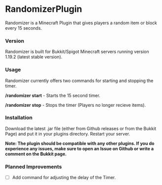 # RandomizerPlugin
Randomizer is a Minecraft Plugin that gives players a random item or block every 15 seconds.
### Version
Randomizer is built for Bukkit/Spigot Minecraft servers running version 1.19.2 (latest stable version).
### Usage
Randomizer currently offers two commands for starting and stopping the timer.

**/randomizer start** - Starts the 15 second timer.

**/randomizer stop** - Stops the timer (Players no longer recieve items).

### Installation
Download the latest .jar file (either from Github releases or from the Bukkit Page) and put it in your plugins directory. Restart your server.

**Note: The plugin should be compatible with any other plugins. If you do experience any issues, make sure to open an Issue on Github or write a comment on the Bukkit page.**

### Planned Improvements
- [ ] Add command for adjusting the delay of the Timer.
